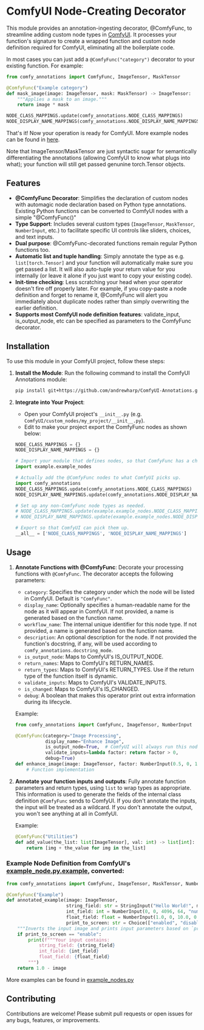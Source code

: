 # ComfyUI Node-Creating Decorator

This module provides an annotation-ingesting decorator, @ComfyFunc, to streamline adding custom node types in [ComfyUI](https://github.com/comfyanonymous/ComfyUI). It processes your function's signature to create a wrapped function and custom node definition required for ComfyUI, eliminating all the boilerplate code.

In most cases you can just add a `@ComfyFunc("category")` decorator to your existing function. For example:
```python
from comfy_annotations import ComfyFunc, ImageTensor, MaskTensor

@ComfyFunc("Example category")
def mask_image(image: ImageTensor, mask: MaskTensor) -> ImageTensor:
    """Applies a mask to an image."""
    return image * mask

NODE_CLASS_MAPPINGS.update(comfy_annotations.NODE_CLASS_MAPPINGS)
NODE_DISPLAY_NAME_MAPPINGS(comfy_annotations.NODE_DISPLAY_NAME_MAPPINGS)
```

That's it! Now your operation is ready for ComfyUI. More example nodes can be found in [here](example/example_nodes.py).

Note that ImageTensor/MaskTensor are just syntactic sugar for semantically differentiating the annotations (allowing ComfyUI to know what plugs into what); your function will still get passed genunine torch.Tensor objects.

## Features

- **@ComfyFunc Decorator**: Simplifies the declaration of custom nodes with automagic node declaration based on Python type annotations. Existing Python functions can be converted to ComfyUI nodes with a simple "@ComfyFunc()"
- **Type Support**: Includes several custom types (`ImageTensor`, `MaskTensor`, `NumberInput`, etc.) to facilitate specific UI controls like sliders, choices, and text inputs.
- **Dual purpose**: @ComfyFunc-decorated functions remain regular Python functions too.
- **Automatic list and tuple handling**: Simply annotate the type as e.g. ```list[torch.Tensor]``` and your function will automatically make sure you get passed a list. It will also auto-tuple your return value for you internally (or leave it alone if you just want to copy your existing code).
- **Init-time checking**: Less scratching your head when your operator doesn't fire off properly later. For example, if you copy-paste a node definition and forget to rename it, @ComfyFunc will alert you immediately about duplicate nodes rather than simply overwriting the earlier definition.
- **Supports most ComfyUI node definition features**: validate_input, is_output_node, etc can be specified as parameters to the ComfyFunc decorator.

## Installation

To use this module in your ComfyUI project, follow these steps:

1. **Install the Module**: Run the following command to install the ComfyUI Annotations module:

    ```bash
    pip install git+https://github.com/andrewharp/ComfyUI-Annotations.git
    ```
    
2. **Integrate into Your Project**:
    - Open your ComfyUI project's `__init__.py` (e.g. `ComfyUI/custom_nodes/my_project/__init__.py`).
    - Edit to make your project export the ComfyFunc nodes as shown below:

    ```python
    NODE_CLASS_MAPPINGS = {}
    NODE_DISPLAY_NAME_MAPPINGS = {}

    # Import your module that defines nodes, so that ComfyFunc has a chance to process them.
    import example.example_nodes

    # Actually add the @ComfyFunc nodes to what ComfyUI picks up.
    import comfy_annotations
    NODE_CLASS_MAPPINGS.update(comfy_annotations.NODE_CLASS_MAPPINGS) 
    NODE_DISPLAY_NAME_MAPPINGS.update(comfy_annotations.NODE_DISPLAY_NAME_MAPPINGS)

    # Set up any non-ComfyFunc node types as needed.
    # NODE_CLASS_MAPPINGS.update(example.example_nodes.NODE_CLASS_MAPPINGS) 
    # NODE_DISPLAY_NAME_MAPPINGS.update(example.example_nodes.NODE_DISPLAY_NAME_MAPPINGS)

    # Export so that ComfyUI can pick them up.
    __all__ = ['NODE_CLASS_MAPPINGS', 'NODE_DISPLAY_NAME_MAPPINGS']
    ```


## Usage

1. **Annotate Functions with @ComfyFunc**: Decorate your processing functions with `@ComfyFunc`. The decorator accepts the following parameters:
   - `category`: Specifies the category under which the node will be listed in ComfyUI. Default is `"ComfyFunc"`.
   - `display_name`: Optionally specifies a human-readable name for the node as it will appear in ComfyUI. If not provided, a name is generated based on the function name.
   - `workflow_name`: The internal unique identifier for this node type. If not provided, a name is generated based on the function name.
   - `description`: An optional description for the node. If not provided the function's docstring, if any, will be used according to `comfy_annotations.docstring_mode`.
   - `is_output_node`: Maps to ComfyUI's IS_OUTPUT_NODE.
   - `return_names`: Maps to ComfyUI's RETURN_NAMES.
   - `return_types`: Maps to ComfyUI's RETURN_TYPES. Use if the return type of the function itself is dynamic.
   - `validate_inputs`: Maps to ComfyUI's VALIDATE_INPUTS.
   - `is_changed`: Maps to ComfyUI's IS_CHANGED.
   - `debug`: A boolean that makes this operator print out extra information during its lifecycle.

    Example:
    ```python
    from comfy_annotations import ComfyFunc, ImageTensor, NumberInput

    @ComfyFunc(category="Image Processing",
               display_name="Enhance Image",
               is_output_node=True,  # ComfyUI will always run this node
               validate_inputs=lambda factor: return factor > 0,
               debug=True)
    def enhance_image(image: ImageTensor, factor: NumberInput(0.5, 0, 1, 0.1)) -> ImageTensor:
        # Function implementation
    ```

2. **Annotate your function inputs and outputs**: Fully annotate function parameters and return types, using `list` to wrap types as appropriate. This information is used to generate the fields of the internal class definition `@ComfyFunc` sends to ComfyUI. If you don't annotate the inputs, the input will be treated as a wildcard. If you don't annotate the output, you won't see anything at all in ComfyUI.

    Example:
    ```python
    @ComfyFunc("Utilities")
    def add_value(the_list: list[ImageTensor], val: int) -> list[int]:
        return [img + the_value for img in the_list]
    ```

### Example Node Definition from ComfyUI's [example_node.py.example](https://github.com/comfyanonymous/ComfyUI/blob/master/custom_nodes/example_node.py.example), converted:

```python
from comfy_annotations import ComfyFunc, ImageTensor, MaskTensor, NumberInput, Choice, StringInput

@ComfyFunc("Example")
def annotated_example(image: ImageTensor, 
                      string_field: str = StringInput("Hello World!", multiline=False),
                      int_field: int = NumberInput(0, 0, 4096, 64, "number"), 
                      float_field: float = NumberInput(1.0, 0, 10.0, 0.01, 0.001),
                      print_to_screen: str = Choice(["enabled", "disabled"])) -> ImageTensor:
    """Inverts the input image and prints input parameters based on `print_to_screen` choice."""
    if print_to_screen == "enable":
        print(f"""Your input contains:
            string_field: {string_field}
            int_field: {int_field}
            float_field: {float_field}
        """)
    return 1.0 - image
```

More examples can be found in [example_nodes.py](https://github.com/andrewharp/ComfyUI-Annotations/blob/main/example/example_nodes.py)


## Contributing

Contributions are welcome! Please submit pull requests or open issues for any bugs, features, or improvements.
